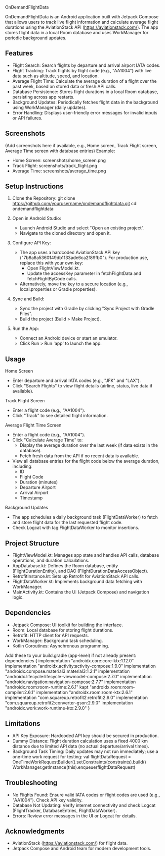 OnDemandFlightData

OnDemandFlightData is an Android application built with Jetpack Compose that allows users to track live flight information and calculate average flight durations using the AviationStack API (https://aviationstack.com/). The app stores flight data in a local Room database and uses WorkManager for periodic background updates.

Features
--------
- Flight Search: Search flights by departure and arrival airport IATA codes.
- Flight Tracking: Track flights by flight code (e.g., "AA1004") with live data such as altitude, speed, and location.
- Average Flight Time: Calculate the average duration of a flight over the past week, based on stored data or fresh API calls.
- Database Persistence: Stores flight durations in a local Room database, persisting across app restarts.
- Background Updates: Periodically fetches flight data in the background using WorkManager (daily updates).
- Error Handling: Displays user-friendly error messages for invalid inputs or API failures.

Screenshots
-----------
(Add screenshots here if available, e.g., Home screen, Track Flight screen, Average Time screen with database entries)
Example:
- Home Screen: screenshots/home_screen.png
- Track Flight: screenshots/track_flight.png
- Average Time: screenshots/average_time.png



Setup Instructions
------------------
1. Clone the Repository:
   git clone https://github.com/yourusername/ondemandflightdata.git
   cd ondemandflightdata

2. Open in Android Studio:
    - Launch Android Studio and select "Open an existing project".
    - Navigate to the cloned directory and open it.

3. Configure API Key:
    - The app uses a hardcoded AviationStack API key ("7b8a8a5360149db1133ade6ca2f89fb0"). For production use, replace this with your own key:
        - Open FlightViewModel.kt.
        - Update the accessKey parameter in fetchFlightData and fetchFlightByCode calls.
    - Alternatively, move the key to a secure location (e.g., local.properties or Gradle properties).

4. Sync and Build:
    - Sync the project with Gradle by clicking "Sync Project with Gradle Files".
    - Build the project (Build > Make Project).

5. Run the App:
    - Connect an Android device or start an emulator.
    - Click Run > Run 'app' to launch the app.

Usage
-----
Home Screen
- Enter departure and arrival IATA codes (e.g., "JFK" and "LAX").
- Click "Search Flights" to view flight details (airline, status, live data if available).

Track Flight Screen
- Enter a flight code (e.g., "AA1004").
- Click "Track" to see detailed flight information.

Average Flight Time Screen
- Enter a flight code (e.g., "AA1004").
- Click "Calculate Average Time" to:
    - Display the average duration over the last week (if data exists in the database).
    - Fetch fresh data from the API if no recent data is available.
- View all database entries for the flight code below the average duration, including:
    - ID
    - Flight Code
    - Duration (minutes)
    - Departure Airport
    - Arrival Airport
    - Timestamp

Background Updates
- The app schedules a daily background task (FlightDataWorker) to fetch and store flight data for the last requested flight code.
- Check Logcat with tag FlightDataWorker to monitor insertions.

Project Structure
-----------------
- FlightViewModel.kt: Manages app state and handles API calls, database operations, and duration calculations.
- AppDatabase.kt: Defines the Room database, entity (FlightDurationEntity), and DAO (FlightDurationDataAccessObject).
- RetrofitInstance.kt: Sets up Retrofit for AviationStack API calls.
- FlightDataWorker.kt: Implements background data fetching with WorkManager.
- MainActivity.kt: Contains the UI (Jetpack Compose) and navigation logic.

Dependencies
------------
- Jetpack Compose: UI toolkit for building the interface.
- Room: Local database for storing flight durations.
- Retrofit: HTTP client for API requests.
- WorkManager: Background task scheduling.
- Kotlin Coroutines: Asynchronous programming.

Add these to your build.gradle (app-level) if not already present:
dependencies {
implementation "androidx.core:core-ktx:1.12.0"
implementation "androidx.activity:activity-compose:1.9.0"
implementation "androidx.compose.material3:material3:1.2.1"
implementation "androidx.lifecycle:lifecycle-viewmodel-compose:2.7.0"
implementation "androidx.navigation:navigation-compose:2.7.7"
implementation "androidx.room:room-runtime:2.6.1"
kapt "androidx.room:room-compiler:2.6.1"
implementation "androidx.room:room-ktx:2.6.1"
implementation "com.squareup.retrofit2:retrofit:2.9.0"
implementation "com.squareup.retrofit2:converter-gson:2.9.0"
implementation "androidx.work:work-runtime-ktx:2.9.0"
}

Limitations
-----------
- API Key Exposure: Hardcoded API key should be secured in production.
- Dummy Distance: Flight duration calculation uses a fixed 4000 km distance due to limited API data (no actual departure/arrival times).
- Background Task Timing: Daily updates may not run immediately; use a one-time work request for testing:
  val flightDataRequest = OneTimeWorkRequestBuilder<FlightDataWorker>().setConstraints(constraints).build()
  WorkManager.getInstance(this).enqueue(flightDataRequest)

Troubleshooting
---------------
- No Flights Found: Ensure valid IATA codes or flight codes are used (e.g., "AA1004"). Check API key validity.
- Database Not Updating: Verify internet connectivity and check Logcat (FlightTracker, DatabaseEntries, FlightDataWorker).
- Errors: Review error messages in the UI or Logcat for details.

Acknowledgments
---------------
- AviationStack (https://aviationstack.com/) for flight data.
- Jetpack Compose and Android team for modern development tools.
